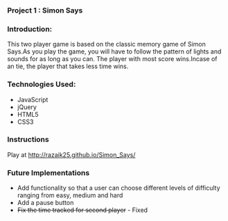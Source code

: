
### Project 1 : Simon Says

### Introduction:

This two player game is based on the classic memory game of Simon Says.As you play the game, you will have to follow the pattern of lights and sounds for as long as you can. The player with most score wins.Incase of an tie, the player that takes less time wins.

### Technologies Used:

* JavaScript
* jQuery
* HTML5
* CSS3

### Instructions

Play at http://razaik25.github.io/Simon_Says/

### Future Implementations

- Add functionality so that a user can choose different levels of difficulty ranging from easy, medium and hard
- Add a pause button
- ~~Fix the time tracked for second player~~ - Fixed
